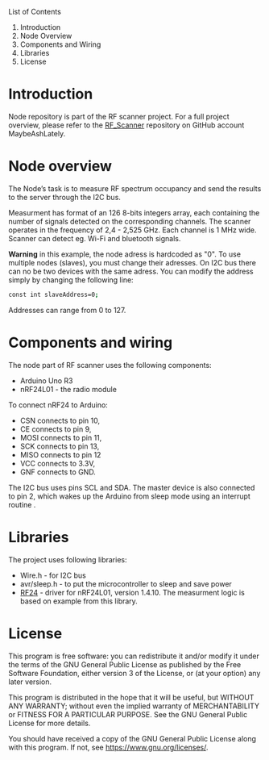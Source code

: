 List of Contents
1. Introduction
2. Node Overview
3. Components and Wiring
4. Libraries
5. License
 
# Introduction

Node repository is part of the RF scanner project. For a full project overview, please refer to the [RF_Scanner](https://github.com/MaybeAshLately/RF_Scanner) repository on GitHub account MaybeAshLately. 

# Node overview
The Node’s task is to measure RF spectrum occupancy and send the results to the server through the I2C bus.

Measurment has format of an 126 8-bits integers array, each containing the number of signals detected on the corresponding channels. The scanner operates in the frequency of 2,4 - 2,525 GHz. Each channel is 1 MHz wide. Scanner can detect eg. Wi-Fi and bluetooth signals. 

**Warning** in this example, the node adress is hardcoded as "0". To use multiple nodes (slaves), you must change their adresses. On I2C bus there can no be two devices with the same adress. You can modify the address simply by changing the following line:

```bash
const int slaveAddress=0;
```
Addresses can range from 0 to 127.

# Components and wiring 
The node part of RF scanner uses the following components:
- Arduino Uno R3
- nRF24L01 - the radio module

To connect nRF24 to Arduino: 
- CSN connects to pin 10, 
- CE connects to pin 9, 
- MOSI connects to pin 11, 
- SCK connects to pin 13, 
- MISO connects to pin 12
- VCC connects to 3.3V,
- GNF connects to GND.


The I2C bus uses pins SCL and SDA. The master device is also connected to pin 2, which wakes up the Arduino from sleep mode using an interrupt routine . 

# Libraries
The project uses following libraries:
- Wire.h - for I2C bus
- avr/sleep.h - to put the microcontroller to sleep and save power
- [RF24](https://github.com/nRF24/RF24) - driver for nRF24L01, version 1.4.10. The measurment logic is based on example from this library. 

# License 
This program is free software: you can redistribute it and/or modify it under the terms of the GNU General Public License as published by the Free Software Foundation, either version 3 of the License, or (at your option) any later version.

This program is distributed in the hope that it will be useful, but WITHOUT ANY WARRANTY; without even the implied warranty of MERCHANTABILITY or FITNESS FOR A PARTICULAR PURPOSE. See the GNU General Public License for more details.

You should have received a copy of the GNU General Public License along with this program. If not, see https://www.gnu.org/licenses/.
